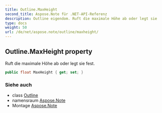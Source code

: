 ```yaml
---
title: Outline.MaxHeight
second_title: Aspose.Note für .NET-API-Referenz
description: Outline eigendom. Ruft die maximale Höhe ab oder legt sie fest.
type: docs
weight: 50
url: /de/net/aspose.note/outline/maxheight/
---
```

## Outline.MaxHeight property

Ruft die maximale Höhe ab oder legt sie fest.

```csharp
public float MaxHeight { get; set; }
```

### Siehe auch

* class [Outline](../)
* namensraum [Aspose.Note](../../outline/)
* Montage [Aspose.Note](../../../)


